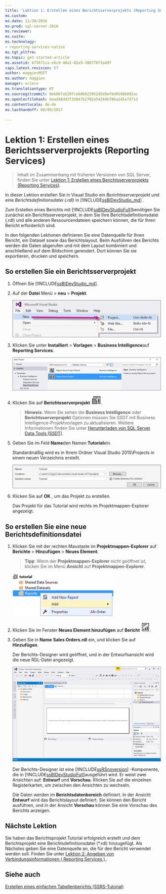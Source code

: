 ```yaml
---
title: 'Lektion 1: Erstellen eines Berichtsserverprojekts (Reporting Services) | Microsoft Docs'
ms.custom: 
ms.date: 11/30/2016
ms.prod: sql-server-2016
ms.reviewer: 
ms.suite: 
ms.technology:
- reporting-services-native
ms.tgt_pltfrm: 
ms.topic: get-started-article
ms.assetid: 675671ca-e6c9-48a2-82e9-386778f3a49f
caps.latest.revision: 57
author: maggiesMSFT
ms.author: maggies
manager: erikre
ms.translationtype: HT
ms.sourcegitcommit: 0eb007a5207ceb0b023952d5d9ef6d95986092ac
ms.openlocfilehash: bead48dd2f32047b2782a54204bf06a145a7d71d
ms.contentlocale: de-de
ms.lasthandoff: 08/09/2017

---
```

# <a name="lesson-1-creating-a-report-server-project-reporting-services"></a>Lektion 1: Erstellen eines Berichtsserverprojekts (Reporting Services)

 > Inhalt im Zusammenhang mit früheren Versionen von SQL Server, finden Sie unter [Lektion 1: Erstellen eines Berichtsserverprojekts (Reporting Services)](https://msdn.microsoft.com/en-US/library/ms167559(SQL.120).aspx).

In dieser Lektion erstellen Sie in Visual Studio ein *Berichtsserverprojekt* und eine *Berichtsdefinitionsdatei (.rdl)* in [!INCLUDE[ssBIDevStudio_md](../includes/ssbidevstudio-md.md)] . 

Zum Erstellen eines Berichts mit [!INCLUDE[ssBIDevStudioFull](../includes/ssbidevstudiofull-md.md)]benötigen Sie zunächst ein Berichtsserverprojekt, in dem Sie Ihre Berichtsdefinitionsdatei (.rdl) und alle anderen Ressourcendateien speichern können, die für Ihren Bericht erforderlich sind. 

In den folgenden Lektionen definieren Sie eine Datenquelle für Ihren Bericht, ein Dataset sowie das Berichtslayout. Beim Ausführen des Berichts werden die Daten abgerufen und mit dem Layout kombiniert und anschließend auf dem Bildschirm gerendert. Dort können Sie sie exportieren, drucken und speichern.  
  
  
  
## <a name="to-create-a-report-server-project"></a>So erstellen Sie ein Berichtsserverprojekt  
  
1.  Öffnen Sie [!INCLUDE[ssBIDevStudio_md](../includes/ssbidevstudio-md.md)].  
  
2.  Auf der **Datei** Menü > **neu** > **Projekt**.  

    ![ssrs-ssdt-file-01-new-project](../reporting-services/media/ssrs-ssdt-file-01-new-project.png)
  
3.  Klicken Sie unter **Installiert** > **Vorlagen** > **Business Intelligence**auf **Reporting Services**.

    ![ssrs-ssdt-01-new-rs-project](../reporting-services/media/ssrs-ssdt-01-new-rs-project.png)

5. Klicken Sie auf **Berichtsserverprojekt** ![ssrs_ssdt_report_server_project](../reporting-services/media/ssrs-ssdt-report-server-project.png). 

   >**Hinweis**: Wenn Sie sehen die **Business Intelligence** oder **Berichtsserverprojekt** Optionen müssen Sie SSDT mit Business Intelligence-Projektvorlagen zu aktualisieren. Weitere Informationen finden Sie unter [Herunterladen von SQL Server Data Tools (SSDT)](https://msdn.microsoft.com/library/mt204009.aspx).  
  
5.  Geben Sie im Feld **Name**den Namen **Tutorial**ein.  

    Standardmäßig wird es in Ihrem Ordner Visual Studio 2015\Projects in einem neuen Verzeichnis erstellt.
    
    ![ssrs-ssdt-01-solution-location](../reporting-services/media/ssrs-ssdt-01-solution-location.png)
  
6.  Klicken Sie auf **OK** , um das Projekt zu erstellen.  
  
    Das Projekt für das Tutorial wird rechts im Projektmappen-Explorer angezeigt.  
  
## <a name="to-create-a-new-report-definition-file"></a>So erstellen Sie eine neue Berichtsdefinitionsdatei  
  
1.  Klicken Sie mit der rechten Maustaste im **Projektmappen-Explorer** auf **Berichte** > **Hinzufügen** > **Neues Element**. 

    >**Tipp**: Wenn der **Projektmappen-Explorer** nicht geöffnet ist, klicken Sie im Menü **Ansicht** auf **Projektmappen-Explorer**. 

    ![ssrs_ssdt_Bericht_hinzufügen](../reporting-services/media/ssrs-ssdt-add-report.png)
  
2.  Klicken Sie im Fenster **Neues Element hinzufügen** auf **Bericht** ![ssrs_ssdt_report](../reporting-services/media/ssrs-ssdt-report.png).  
  
3.  Geben Sie in **Name** **Sales Orders.rdl** ein, und klicken Sie auf **Hinzufügen**.  
  
    Der Berichts-Designer wird geöffnet, und in der Entwurfsansicht wird die neue RDL-Datei angezeigt.  
    
    ![ssrs-ssdt-01-new-report-designer](../reporting-services/media/ssrs-ssdt-01-new-report-designer.png)
  
     Der Berichts-Designer ist eine [!INCLUDE[ssRSnoversion](../includes/ssrsnoversion-md.md)] -Komponente, die in [!INCLUDE[ssBIDevStudioFull](../includes/ssbidevstudiofull-md.md)]ausgeführt wird. Er weist zwei Ansichten auf: **Entwurf** und **Vorschau**. Klicken Sie auf die einzelnen Registerkarten, um zwischen den Ansichten zu wechseln.  
  
    Die Daten werden im **Berichtsdatenbereich** definiert. In der Ansicht **Entwurf** wird das Berichtslayout definiert. Sie können den Bericht ausführen, und in der Ansicht **Vorschau** können Sie eine Vorschau des Berichts anzeigen.  
  
## <a name="next-lesson"></a>Nächste Lektion  
Sie haben das Berichtsprojekt Tutorial erfolgreich erstellt und dem Berichtsprojekt eine Berichtsdefinitionsdatei (*.rdl) hinzugefügt. Als Nächstes geben Sie eine Datenquelle an, die für den Bericht verwendet werden soll. Finden Sie unter [Lektion 2: Angeben von Verbindungsinformationen &#40; Reporting Services &#41; ](../reporting-services/lesson-2-specifying-connection-information-reporting-services.md).  
  
## <a name="see-also"></a>Siehe auch  
[Erstellen eines einfachen Tabellenberichts &#40;SSRS-Tutorial&#41;](../reporting-services/create-a-basic-table-report-ssrs-tutorial.md)  
  


